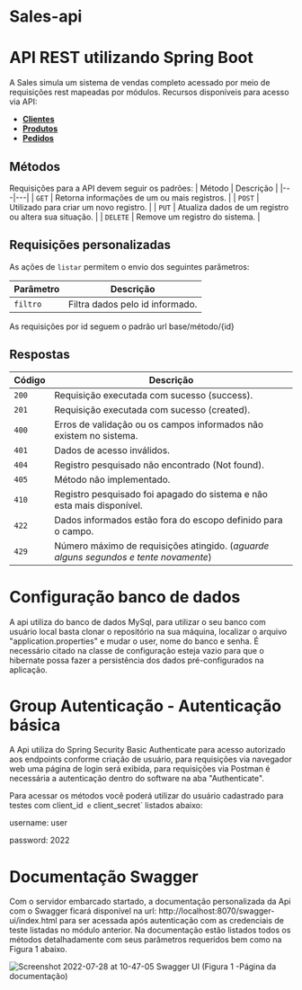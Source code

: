 # Sales-api

# API REST utilizando Spring Boot

A Sales simula um sistema de vendas completo acessado por meio de requisições rest mapeadas por módulos.
Recursos disponíveis para acesso via API:

* [**Clientes**]("/api/customer")
* [**Produtos**]("/api/product")
* [**Pedidos**]("/api/order")


## Métodos
Requisições para a API devem seguir os padrões:
| Método | Descrição |
|---|---|
| `GET` | Retorna informações de um ou mais registros. |
| `POST` | Utilizado para criar um novo registro. |
| `PUT` | Atualiza dados de um registro ou altera sua situação. |
| `DELETE` | Remove um registro do sistema. |

## Requisições personalizadas
As ações de `listar` permitem o envio dos seguintes parâmetros:

| Parâmetro | Descrição |
|---|---|
| `filtro` | Filtra dados pelo id informado. |

As requisições por id seguem o padrão url base/método/{id}

## Respostas

| Código | Descrição |
|---|---|
| `200` | Requisição executada com sucesso (success).|
| `201` | Requisição executada com sucesso (created).|
| `400` | Erros de validação ou os campos informados não existem no sistema.|
| `401` | Dados de acesso inválidos.|
| `404` | Registro pesquisado não encontrado (Not found).|
| `405` | Método não implementado.|
| `410` | Registro pesquisado foi apagado do sistema e não esta mais disponível.|
| `422` | Dados informados estão fora do escopo definido para o campo.|
| `429` | Número máximo de requisições atingido. (*aguarde alguns segundos e tente novamente*)|

# Configuração banco de dados

A api utiliza do banco de dados MySql, para utilizar o seu banco com usuário local basta  clonar o repositório na sua máquina, localizar o arquivo "application.properties" e mudar o user, nome do banco e senha. É necessário citado na classe de configuração esteja vazio para que o hibernate possa fazer a persistência dos dados pré-configurados na aplicação.

# Group Autenticação - Autenticação básica

A Api utiliza do Spring Security Basic Authenticate para acesso autorizado aos endpoints conforme criação de usuário, para requisições via navegador web uma página de login será exibida, para requisições via Postman é necessária a autenticação dentro do software na aba "Authenticate".

Para acessar os métodos você poderá utilizar do usuário cadastrado para testes com client_id`  e ` client_secret` listados abaixo:

username: user

password: 2022


# Documentação Swagger

Com o servidor embarcado startado, a documentação personalizada da Api com o Swagger ficará disponível na url: http://localhost:8070/swagger-ui/index.html para ser acessada após autenticação com as credenciais de teste listadas no módulo anterior. Na documentação estão listados todos os métodos detalhadamente com seus parâmetros requeridos bem como na Figura 1 abaixo.


![Screenshot 2022-07-28 at 10-47-05 Swagger UI](https://user-images.githubusercontent.com/92373290/181521506-be81485e-8f76-4d00-bba7-225b2a255930.png)
(Figura 1 -Página da documentação) 


